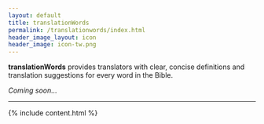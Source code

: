 ```yaml
---
layout: default
title: translationWords
permalink: /translationwords/index.html
header_image_layout: icon
header_image: icon-tw.png
---
```


**translationWords** provides translators with clear, concise definitions and translation suggestions for every word in the Bible.

*Coming soon...*


* * * * *

{% include content.html %}

